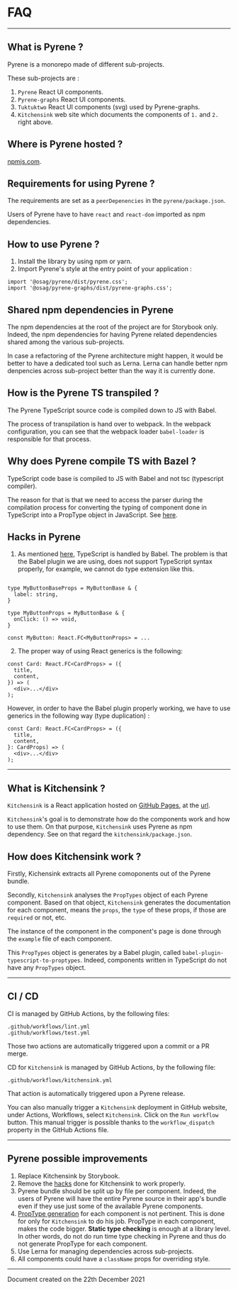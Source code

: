 # FAQ

----
## What is Pyrene ?
Pyrene is a monorepo made of different sub-projects.

These sub-projects are :
1. `Pyrene` React UI components.
2. `Pyrene-graphs` React UI components.
3. `Tuktuktwo` React UI components (svg) used by Pyrene-graphs.
4. `Kitchensink` web site which documents the components of `1.` and `2.` right above.

## Where is Pyrene hosted ?
[npmjs.com](https://www.npmjs.com/package/@osag/pyrene).

## Requirements for using Pyrene ?
The requirements are set as a `peerDepenencies` in the `pyrene/package.json`.

Users of Pyrene have to have `react` and `react-dom` imported as npm dependencies.

## How to use Pyrene ?
1. Install the library by using npm or yarn.
2. Import Pyrene's style at the entry point of your application :

```
import '@osag/pyrene/dist/pyrene.css';
import '@osag/pyrene-graphs/dist/pyrene-graphs.css';
```

## Shared npm dependencies in Pyrene
The npm dependencies at the root of the project are for Storybook only. Indeed, the npm dependencies for having Pyrene related dependencies shared among the various sub-projects.

In case a refactoring of the Pyrene architecture might happen, it would be better to have a dedicated tool such as Lerna. Lerna can handle better npm denpencies across sub-project better than the way it is currently done.


## How is the Pyrene TS transpiled ?
The Pyrene TypeScript source code is compiled down to JS with Babel.

The process of transpilation is hand over to webpack. In the webpack configuration, you can see that the webpack loader `babel-loader` is responsible for that process.

## <a name="why-does-pyrene-compile-ts-with-bazel"></a>Why does Pyrene compile TS with Bazel ?
TypeScript code base is compiled to JS with Babel and not tsc (typescript compiler).

The reason for that is that we need to access the parser during the compilation process for converting the typing of component done in TypeScript into a PropType object in JavaScript. See [here](#proptypes-generation).


## <a name="hacks-in-pyrene"></a>Hacks in Pyrene

1. As mentioned [here](#why-does-pyrene-compile-ts-with-bazel), TypeScript is handled by Babel. The problem is that the Babel plugin we are using, does not support TypeScript syntax properly, for example, we cannot do type extension like this.

```

type MyButtonBaseProps = MyButtonBase & {
  label: string,
}

type MyButtonProps = MyButtonBase & {
  onClick: () => void,
}

const MyButton: React.FC<MyButtonProps> = ...
```

2. The proper way of using React generics is the following:

```
const Card: React.FC<CardProps> = ({
  title,
  content,
}) => (
  <div>...</div>
);
```

However, in order to have the Babel plugin properly working, we have to use generics in the following way (type duplication) :

```
const Card: React.FC<CardProps> = ({
  title,
  content,
}: CardProps) => (
  <div>...</div>
);
```


----
## What is Kitchensink ?
`Kitchensink` is a React application hosted on [GitHub Pages](https://pages.github.com/), at the [url](https://open-ch.github.io/pyrene/).

`Kitchensink`'s goal is to demonstrate how do the components work and how to use them. On that purpose, `Kitchensink` uses Pyrene as npm dependency. See on that regard the `kitchensink/package.json`.


## How does Kitchensink work ?

Firstly, Kichensink extracts all Pyrene comoponents out of the Pyrene bundle.

Secondly, `Kitchensink` analyses the `PropTypes` object of each Pyrene component. Based on that object, `Kitchensink` generates the documentation for each component, means the `props`, the `type` of these props, if those are `required` or not, etc.

The instance of the component in the component's page is done through the `example` file of each component.

<a name="proptypes-generation"></a> This `PropTypes` object is generates by a Babel plugin, called `babel-plugin-typescript-to-proptypes`. Indeed, components written in TypeScript do not have any `PropTypes` object.

----

## CI / CD
CI is managed by GitHub Actions, by the following files:

```
.github/workflows/lint.yml
.github/workflows/test.yml
```
Those two actions are automatically triggered upon a commit or a PR merge.

CD for `Kitchensink` is managed by GitHub Actions, by the following file:
```
.github/workflows/kitchensink.yml
```
That action is automatically triggered upon a Pyrene release.

You can also manually trigger a `Kitchensink` deployment in GitHub website, under Actions, Workflows, select `Kitchensink`. Click on the `Run workflow` button. This manual trigger is possible thanks to the `workflow_dispatch` property in the GitHub Actions file.

----

## Pyrene possible improvements

1) Replace Kitchensink by Storybook.
2) Remove the [hacks](#hacks-in-pyrene) done for Kitchensink to work properly.
2) Pyrene bundle should be split up by file per component. Indeed, the users of Pyrene will have the entire Pyrene source in their app's bundle even if they use just some of the available Pyrene components.
3) [PropType generation](#proptypes-generation) for each component is not pertinent. This is done for only for `Kitchensink` to do his job. PropType in each component, makes the code bigger. **Static type checking** is enough at a library level. In other words, do not do run time type checking in Pyrene and thus do not generate PropType for each component.
4) Use Lerna for managing dependencies across sub-projects.
5) All components could have a `className` props for overriding style.

----

Document created on the 22th December 2021 
